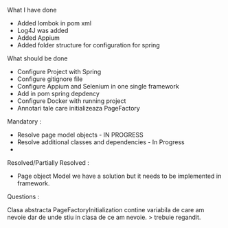 What I have done 
- Added lombok in pom xml 
- Log4J was added
- Added Appium 
- Added folder structure for configuration for spring

What should be done
- Configure Project with Spring 
- Configure gitignore file
- Configure Appium and Selenium in one single framework
- Add in pom spring depdency 
- Configure Docker with running project
- Annotari tale care initializeaza PageFactory

Mandatory : 

- Resolve page model objects - IN PROGRESS 
- Resolve additional classes and dependencies - In Progress
- 

Resolved/Partially Resolved : 
- Page object Model we have a solution but it needs to be implemented in framework.

Questions : 

Clasa abstracta PageFactoryInitialization contine variabila de care am nevoie dar de unde stiu in clasa
de ce am nevoie. > trebuie regandit.






